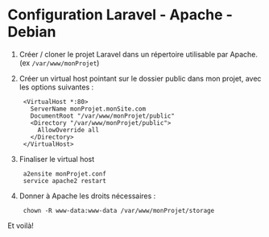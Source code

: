 # Configuration Laravel - Apache - Debian

1. Créer / cloner le projet Laravel dans un répertoire utilisable par Apache. (ex `/var/www/monProjet`)

2. Créer un virtual host pointant sur le dossier public dans mon projet, avec les options suivantes :

        <VirtualHost *:80>
          ServerName monProjet.monSite.com
          DocumentRoot "/var/www/monProjet/public"
          <Directory "/var/www/monProjet/public">
            AllowOverride all
          </Directory>
        </VirtualHost>

3. Finaliser le virtual host

        a2ensite monProjet.conf
        service apache2 restart

4. Donner à Apache les droits nécessaires :

        chown -R www-data:www-data /var/www/monProjet/storage

Et voilà!
